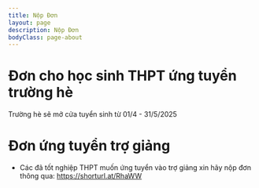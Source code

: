 ```yaml
---
title: Nộp Đơn
layout: page
description: Nộp Đơn
bodyClass: page-about
---
```


# Đơn cho học sinh THPT ứng tuyển trường hè
Trường hè sẽ mở cửa tuyển sinh từ 01/4 - 31/5/2025

# Đơn ứng tuyển trợ giảng

* Các đã tốt nghiệp THPT muốn ứng tuyển vào trợ giảng xin hãy nộp đơn thông qua: https://shorturl.at/RhaWW